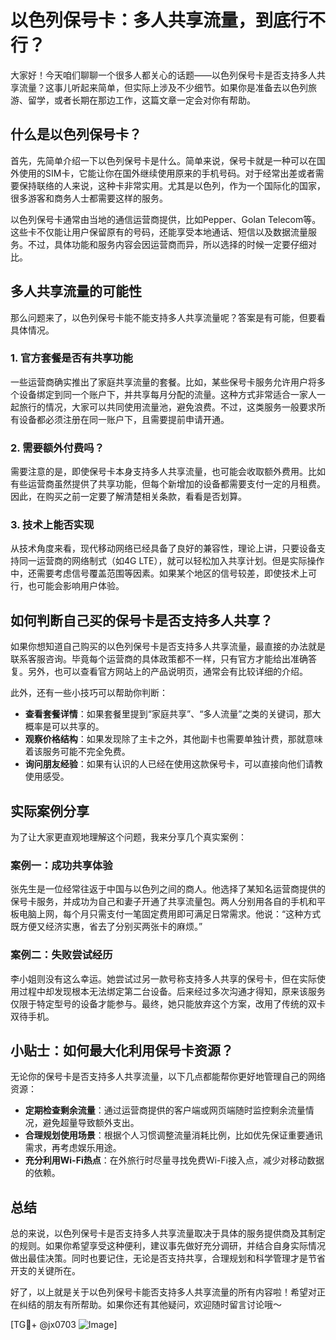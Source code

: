# 以色列保号卡：多人共享流量，到底行不行？

大家好！今天咱们聊聊一个很多人都关心的话题——以色列保号卡是否支持多人共享流量？这事儿听起来简单，但实际上涉及不少细节。如果你是准备去以色列旅游、留学，或者长期在那边工作，这篇文章一定会对你有帮助。

## 什么是以色列保号卡？

首先，先简单介绍一下以色列保号卡是什么。简单来说，保号卡就是一种可以在国外使用的SIM卡，它能让你在国外继续使用原来的手机号码。对于经常出差或者需要保持联络的人来说，这种卡非常实用。尤其是以色列，作为一个国际化的国家，很多游客和商务人士都需要这样的服务。

以色列保号卡通常由当地的通信运营商提供，比如Pepper、Golan Telecom等。这些卡不仅能让用户保留原有的号码，还能享受本地通话、短信以及数据流量服务。不过，具体功能和服务内容会因运营商而异，所以选择的时候一定要仔细对比。

## 多人共享流量的可能性

那么问题来了，以色列保号卡能不能支持多人共享流量呢？答案是有可能，但要看具体情况。

### 1. 官方套餐是否有共享功能

一些运营商确实推出了家庭共享流量的套餐。比如，某些保号卡服务允许用户将多个设备绑定到同一个账户下，并共享每月分配的流量。这种方式非常适合一家人一起旅行的情况，大家可以共同使用流量池，避免浪费。不过，这类服务一般要求所有设备都必须注册在同一账户下，且需要提前申请开通。

### 2. 需要额外付费吗？

需要注意的是，即使保号卡本身支持多人共享流量，也可能会收取额外费用。比如有些运营商虽然提供了共享功能，但每个新增加的设备都需要支付一定的月租费。因此，在购买之前一定要了解清楚相关条款，看看是否划算。

### 3. 技术上能否实现

从技术角度来看，现代移动网络已经具备了良好的兼容性，理论上讲，只要设备支持同一运营商的网络制式（如4G LTE），就可以轻松加入共享计划。但是实际操作中，还需要考虑信号覆盖范围等因素。如果某个地区的信号较差，即使技术上可行，也可能会影响用户体验。

## 如何判断自己买的保号卡是否支持多人共享？

如果你想知道自己购买的以色列保号卡是否支持多人共享流量，最直接的办法就是联系客服咨询。毕竟每个运营商的具体政策都不一样，只有官方才能给出准确答复。另外，也可以查看官方网站上的产品说明页，通常会有比较详细的介绍。

此外，还有一些小技巧可以帮助你判断：

- **查看套餐详情**：如果套餐里提到“家庭共享”、“多人流量”之类的关键词，那大概率是可以共享的。
- **观察价格结构**：如果发现除了主卡之外，其他副卡也需要单独计费，那就意味着该服务可能不完全免费。
- **询问朋友经验**：如果有认识的人已经在使用这款保号卡，可以直接向他们请教使用感受。

## 实际案例分享

为了让大家更直观地理解这个问题，我来分享几个真实案例：

### 案例一：成功共享体验

张先生是一位经常往返于中国与以色列之间的商人。他选择了某知名运营商提供的保号卡服务，并成功为自己和妻子开通了共享流量包。两人分别用各自的手机和平板电脑上网，每个月只需支付一笔固定费用即可满足日常需求。他说：“这种方式既方便又经济实惠，省去了分别买两张卡的麻烦。”

### 案例二：失败尝试经历

李小姐则没有这么幸运。她尝试过另一款号称支持多人共享的保号卡，但在实际使用过程中却发现根本无法绑定第二台设备。后来经过多次沟通才得知，原来该服务仅限于特定型号的设备才能参与。最终，她只能放弃这个方案，改用了传统的双卡双待手机。

## 小贴士：如何最大化利用保号卡资源？

无论你的保号卡是否支持多人共享流量，以下几点都能帮你更好地管理自己的网络资源：

- **定期检查剩余流量**：通过运营商提供的客户端或网页端随时监控剩余流量情况，避免超量导致额外支出。
- **合理规划使用场景**：根据个人习惯调整流量消耗比例，比如优先保证重要通讯需求，再考虑娱乐用途。
- **充分利用Wi-Fi热点**：在外旅行时尽量寻找免费Wi-Fi接入点，减少对移动数据的依赖。

## 总结

总的来说，以色列保号卡是否支持多人共享流量取决于具体的服务提供商及其制定的规则。如果你希望享受这种便利，建议事先做好充分调研，并结合自身实际情况做出最佳决策。同时也要记住，无论是否支持共享，合理规划和科学管理才是节省开支的关键所在。

好了，以上就是关于以色列保号卡能否支持多人共享流量的所有内容啦！希望对正在纠结的朋友有所帮助。如果你还有其他疑问，欢迎随时留言讨论哦～

[TG💪+ @jx0703 ![Image](https://github.com/user-attachments/assets/dbca1d08-cadb-493c-b0ec-ad6f7a83f270)]